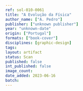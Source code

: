 ```yaml
---
ref: sol-010-0061
title: "A Evolução da Física"
author_name: ["A. Pedro"]
publisher: ["unknown publisher"]
year: "unknown-date"
origin: ["Portugal"]
formats: ["book-cover"]
disciplines: [graphic-design]
tags:
layout: artifact
status: Scan
published: false
int_published: false
image_count:
date_added: 2023-06-16
batch:
---
```


